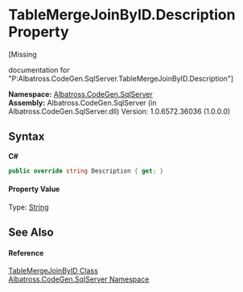 # TableMergeJoinByID.Description Property 
 

\[Missing <summary> documentation for "P:Albatross.CodeGen.SqlServer.TableMergeJoinByID.Description"\]

**Namespace:**&nbsp;<a href="N_Albatross_CodeGen_SqlServer.md">Albatross.CodeGen.SqlServer</a><br />**Assembly:**&nbsp;Albatross.CodeGen.SqlServer (in Albatross.CodeGen.SqlServer.dll) Version: 1.0.6572.36036 (1.0.0.0)

## Syntax

**C#**<br />
``` C#
public override string Description { get; }
```


#### Property Value
Type: <a href="http://msdn2.microsoft.com/en-us/library/s1wwdcbf" target="_blank">String</a>

## See Also


#### Reference
<a href="T_Albatross_CodeGen_SqlServer_TableMergeJoinByID.md">TableMergeJoinByID Class</a><br /><a href="N_Albatross_CodeGen_SqlServer.md">Albatross.CodeGen.SqlServer Namespace</a><br />